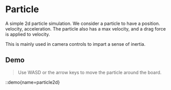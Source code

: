 # Particle

A simple 2d particle simulation. We consider a particle to have a position. velocity,
acceleration. The particle also has a max velocity, and a drag force is applied to velocity.

This is mainly used in camera controls to impart a sense of inertia.

## Demo

> Use WASD or the arrow keys to move the particle
> around the board.

::demo{name=particle2d}
